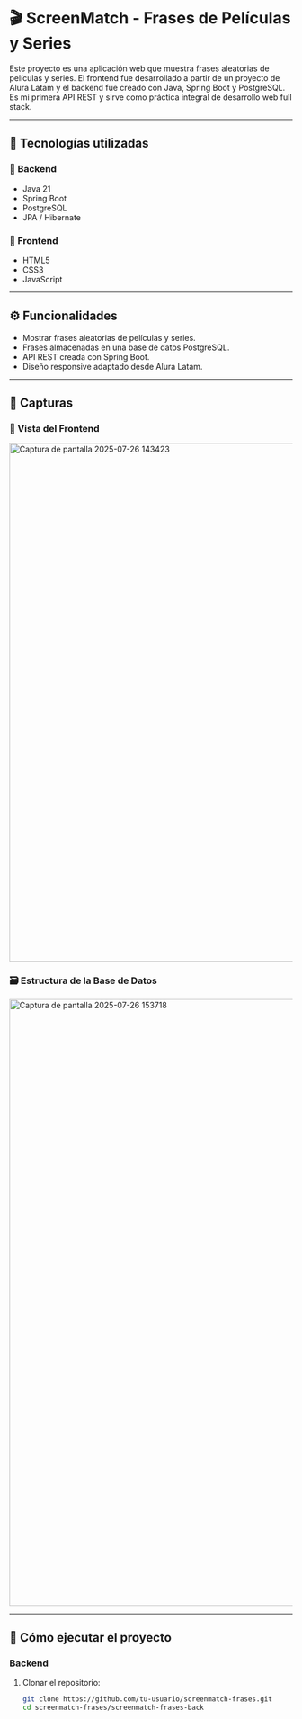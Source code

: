 # 🎬 ScreenMatch - Frases de Películas y Series

Este proyecto es una aplicación web que muestra frases aleatorias de películas y series. El frontend fue desarrollado a partir de un proyecto de Alura Latam y el backend fue creado con Java, Spring Boot y PostgreSQL. Es mi primera API REST y sirve como práctica integral de desarrollo web full stack.

---

## 🚀 Tecnologías utilizadas

### 🧩 Backend
- Java 21
- Spring Boot
- PostgreSQL
- JPA / Hibernate

### 🎨 Frontend
- HTML5
- CSS3
- JavaScript

---

## ⚙️ Funcionalidades

- Mostrar frases aleatorias de películas y series.
- Frases almacenadas en una base de datos PostgreSQL.
- API REST creada con Spring Boot.
- Diseño responsive adaptado desde Alura Latam.

---

## 📸 Capturas

### 🔽 Vista del Frontend
<img width="1905" height="922" alt="Captura de pantalla 2025-07-26 143423" src="https://github.com/user-attachments/assets/d283e51e-7176-41b9-b2b5-ba90a17f318b" />


### 🗃️ Estructura de la Base de Datos
<img width="1919" height="1079" alt="Captura de pantalla 2025-07-26 153718" src="https://github.com/user-attachments/assets/794340f1-0b5c-403d-98e9-8731b3a64186" />

---

## 🧪 Cómo ejecutar el proyecto

### Backend
1. Clonar el repositorio:
   ```bash
   git clone https://github.com/tu-usuario/screenmatch-frases.git
   cd screenmatch-frases/screenmatch-frases-back
